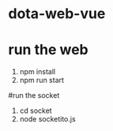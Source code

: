 # dota-web-vue

# run the web
1. npm install
2. npm run start

#run the socket
1. cd socket
2. node socketito.js

